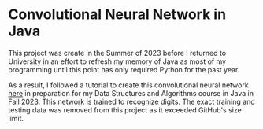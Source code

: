 # Convolutional Neural Network in Java
This project was create in the Summer of 2023 before I returned to University in
an effort to refresh my memory of Java as most of my programming until this point
has only required Python for the past year. 

As a result, I followed a tutorial to create this convolutional neural network
[here](https://youtube.com/playlist?list=PLpcNcOt2pg8k_YsrMjSwVdy3GX-rc_ZgN&si=2c_yW_bbSSadccOP)
in preparation for my Data Structures and Algorithms course in Java in Fall 2023.
This network is trained to recognize digits. The exact training and testing data
was removed from this project as it exceeded GitHub's size limit.
